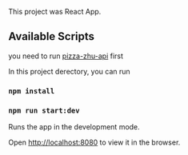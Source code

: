 This project was React App.



## Available Scripts

you need to run [pizza-zhu-api](<https://github.com/Haley-Zhu/pizza-zhu-api>) first



In this project derectory, you can run

### `npm install`

### `npm run start:dev`

Runs the app in the development mode.

Open [http://localhost:8080](http://localhost:8080/) to view it in the browser.

